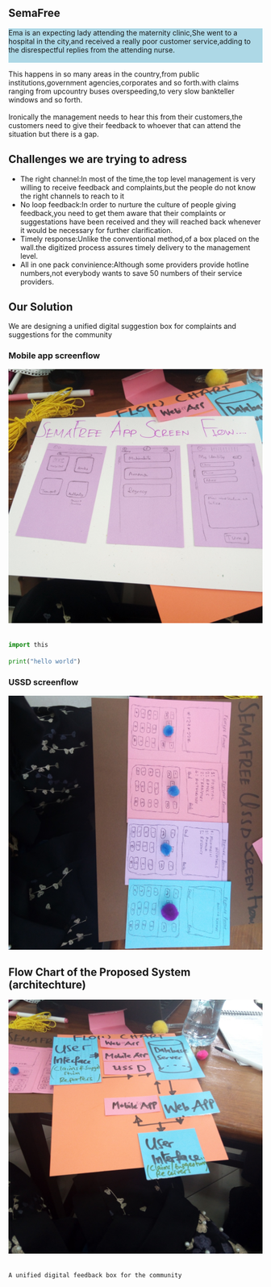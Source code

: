 ## SemaFree
<div style="border-radius:10px"><p style="background-color:lightblue">
Ema is an expecting lady attending the maternity clinic,She went to a hospital in the city,and received a really poor customer service,adding to the disrespectful replies from the attending nurse. 
<br><br>
          
This happens in so many areas in the country,from public institutions,government agencies,corporates and so forth.with claims ranging from upcountry buses overspeeding,to very slow bankteller windows and so forth.
<br><br>
Ironically the management needs to hear this from their customers,the customers need to give their feedback to whoever that can attend the situation but there is a gap.
</p>
</div>

## Challenges we are trying to adress
- The right channel:In most of the time,the top level management is very willing to receive feedback and complaints,but the people do not know the right channels to reach to it
- No loop feedback:In order to nurture the culture of people giving feedback,you need to get them aware that their complaints or suggestations have been received and they will reached back whenever it would be necessary for further clarification.
- Timely response:Unlike the conventional method,of a box placed on the wall.the digitized process assures timely delivery to the management level.
- All in one pack convinience:Although some providers provide hotline numbers,not everybody wants to save 50 numbers of their service providers.
## Our Solution

We are designing a unified digital suggestion box for complaints and suggestions for the community

### Mobile app screenflow
<img src="https://github.com/abdulmakuya/semafree/blob/master/app.jpg?raw=true">


```python

import this

print("hello world")

```

          
### USSD screenflow
<img src="https://github.com/abdulmakuya/semafree/blob/master/ussd.jpg?raw=true">


## Flow Chart of the Proposed System (architechture)
<img src="https://github.com/abdulmakuya/semafree/blob/master/backend.jpg?raw=true">



```markdown

A unified digital feedback box for the community

```




